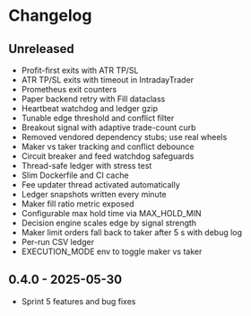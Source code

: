 # Changelog

## Unreleased
- Profit-first exits with ATR TP/SL
- ATR TP/SL exits with timeout in IntradayTrader
- Prometheus exit counters
- Paper backend retry with Fill dataclass
- Heartbeat watchdog and ledger gzip
- Tunable edge threshold and conflict filter
- Breakout signal with adaptive trade-count curb
- Removed vendored dependency stubs; use real wheels
- Maker vs taker tracking and conflict debounce
- Circuit breaker and feed watchdog safeguards
- Thread-safe ledger with stress test
- Slim Dockerfile and CI cache
- Fee updater thread activated automatically
- Ledger snapshots written every minute
- Maker fill ratio metric exposed
- Configurable max hold time via MAX_HOLD_MIN
- Decision engine scales edge by signal strength
- Maker limit orders fall back to taker after 5 s with debug log
- Per-run CSV ledger
- EXECUTION_MODE env to toggle maker vs taker

## 0.4.0 - 2025-05-30
- Sprint 5 features and bug fixes
